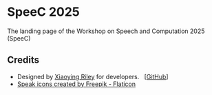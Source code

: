 # SpeeC 2025

The landing page of the Workshop on Speech and Computation 2025 (SpeeC)

## Credits
* Designed by <a href="http://themes.3rdwavemedia.com" target="_blank">Xiaoying Riley</a> for developers. &nbsp; [<a href="https://github.com/xriley/DevConf-Theme">GitHub</a></small>]
* <a href="https://www.flaticon.com/free-icons/speak" title="speak icons">Speak icons created by Freepik - Flaticon</a>
